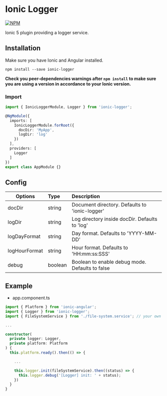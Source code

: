# Ionic Logger

[![NPM](https://nodei.co/npm/ionic-logger.png?downloads=true)](https://nodei.co/npm/ionic-logger/)

Ionic 5 plugin providing a logger service.

## Installation

Make sure you have Ionic and Angular installed.

```
npm install --save ionic-logger
```

**Check you peer-dependencies warnings after `npm install` to make sure you are using a version in accordance to your Ionic version.**

### Import

```typescript
import { IonicLoggerModule, Logger } from 'ionic-logger';

@NgModule({
  imports: [
    IonicLoggerModule.forRoot({
      docDir: 'MyApp',
      logDir: 'log'
    })
  ],
  providers: [
    Logger
  ]
})
export class AppModule {}
```

## Config

| Options               | Type     | Description  |
| ---------------       |:---------| :------------|
| docDir          | string   | Document directory. Defaults to 'ionic-logger' |
| logDir          | string   | Log directory inside docDir. Defaults to 'log' |
| logDayFormat          | string   | Day format. Defaults to 'YYYY-MM-DD' |
| logHourFormat          | string   | Hour format. Defaults to 'HH:mm:ss:SSS' |
| debug | boolean  | Boolean to enable debug mode. Defaults to false |

## Example

- app.component.ts

```typescript
import { Platform } from 'ionic-angular';
import { Logger } from 'ionic-logger';
import { FileSystemService } from './file-system.service'; // your own service or model that implements ionic-logger FileSystem interface

...

constructor(
  private logger: Logger,
  private platform: Platform
) {
  this.platform.ready().then(() => {

    ...

    this.logger.init(fileSystemService).then((status) => {
      this.logger.debug('[Logger] init: ' + status);
    })
  }
}
```